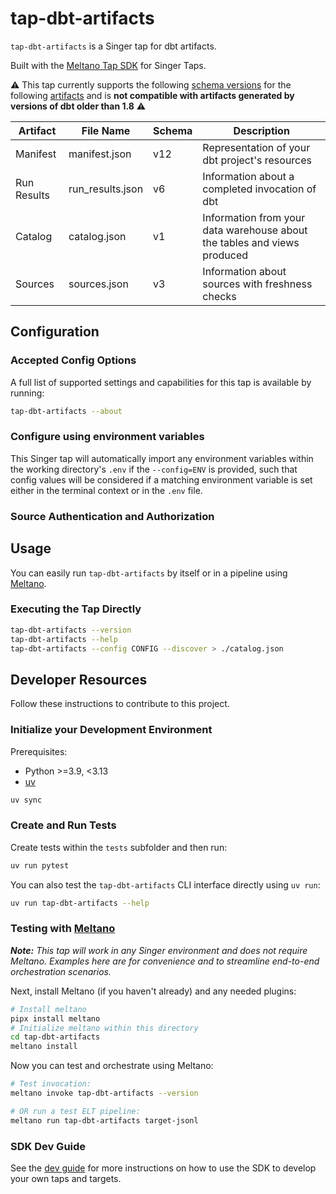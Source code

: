 # tap-dbt-artifacts

`tap-dbt-artifacts` is a Singer tap for dbt artifacts.

Built with the [Meltano Tap SDK](https://sdk.meltano.com) for Singer Taps.

:warning: This tap currently supports the following [schema versions](https://schemas.getdbt.com/) for the following [artifacts](https://docs.getdbt.com/reference/artifacts/dbt-artifacts) and is **not compatible with artifacts generated by versions of dbt older than 1.8** :warning:

| Artifact | File Name | Schema | Description |
| -------- | --------- | ----------- | ----------- |
| Manifest | manifest.json | v12 | Representation of your dbt project's resources |
| Run Results | run_results.json | v6 | Information about a completed invocation of dbt |
| Catalog | catalog.json | v1 | Information from your data warehouse about the tables and views produced |
| Sources | sources.json | v3 | Information about sources with freshness checks |

<!--

Developer TODO: Update the below as needed to correctly describe the install procedure. For instance, if you do not have a PyPI repo, or if you want users to directly install from your git repo, you can modify this step as appropriate.

## Installation

Install from PyPI:

```bash
pipx install tap-dbt-artifacts
```

Install from GitHub:

```bash
pipx install git+https://github.com/ORG_NAME/tap-dbt-artifacts.git@main
```

-->

## Configuration

### Accepted Config Options

<!--
Developer TODO: Provide a list of config options accepted by the tap.

This section can be created by copy-pasting the CLI output from:

```
tap-dbt-artifacts --about --format=markdown
```
-->

A full list of supported settings and capabilities for this
tap is available by running:

```bash
tap-dbt-artifacts --about
```

### Configure using environment variables

This Singer tap will automatically import any environment variables within the working directory's
`.env` if the `--config=ENV` is provided, such that config values will be considered if a matching
environment variable is set either in the terminal context or in the `.env` file.

### Source Authentication and Authorization

<!--
Developer TODO: If your tap requires special access on the source system, or any special authentication requirements, provide those here.
-->

## Usage

You can easily run `tap-dbt-artifacts` by itself or in a pipeline using [Meltano](https://meltano.com/).

### Executing the Tap Directly

```bash
tap-dbt-artifacts --version
tap-dbt-artifacts --help
tap-dbt-artifacts --config CONFIG --discover > ./catalog.json
```

## Developer Resources

Follow these instructions to contribute to this project.

### Initialize your Development Environment

Prerequisites:

- Python >=3.9, <3.13
- [uv](https://docs.astral.sh/uv/)

```bash
uv sync
```

### Create and Run Tests

Create tests within the `tests` subfolder and
  then run:

```bash
uv run pytest
```

You can also test the `tap-dbt-artifacts` CLI interface directly using `uv run`:

```bash
uv run tap-dbt-artifacts --help
```

### Testing with [Meltano](https://www.meltano.com)

_**Note:** This tap will work in any Singer environment and does not require Meltano.
Examples here are for convenience and to streamline end-to-end orchestration scenarios._

<!--
Developer TODO:
Your project comes with a custom `meltano.yml` project file already created. Open the `meltano.yml` and follow any "TODO" items listed in
the file.
-->

Next, install Meltano (if you haven't already) and any needed plugins:

```bash
# Install meltano
pipx install meltano
# Initialize meltano within this directory
cd tap-dbt-artifacts
meltano install
```

Now you can test and orchestrate using Meltano:

```bash
# Test invocation:
meltano invoke tap-dbt-artifacts --version

# OR run a test ELT pipeline:
meltano run tap-dbt-artifacts target-jsonl
```

### SDK Dev Guide

See the [dev guide](https://sdk.meltano.com/en/latest/dev_guide.html) for more instructions on how to use the SDK to
develop your own taps and targets.
